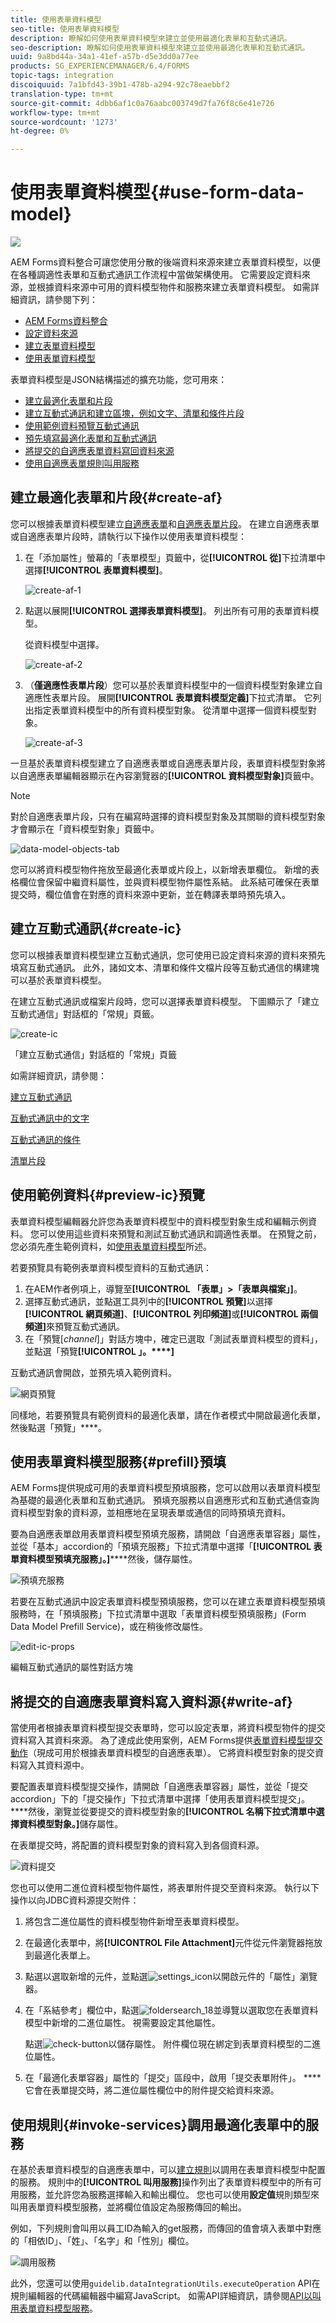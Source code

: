 ```yaml
---
title: 使用表單資料模型
seo-title: 使用表單資料模型
description: 瞭解如何使用表單資料模型來建立並使用最適化表單和互動式通訊。
seo-description: 瞭解如何使用表單資料模型來建立並使用最適化表單和互動式通訊。
uuid: 9a8bd44a-34a1-41ef-a57b-d5e3dd0a77ee
products: SG_EXPERIENCEMANAGER/6.4/FORMS
topic-tags: integration
discoiquuid: 7a1bfd43-39b1-478b-a294-92c78eaebbf2
translation-type: tm+mt
source-git-commit: 4dbb6af1c0a76aabc003749d7fa76f8c6e41e726
workflow-type: tm+mt
source-wordcount: '1273'
ht-degree: 0%

---
```



# 使用表單資料模型{#use-form-data-model}

![](do-not-localize/data-integeration.png)

AEM Forms資料整合可讓您使用分散的後端資料來源來建立表單資料模型，以便在各種調適性表單和互動式通訊工作流程中當做架構使用。 它需要設定資料來源，並根據資料來源中可用的資料模型物件和服務來建立表單資料模型。 如需詳細資訊，請參閱下列：

* [AEM Forms資料整合](/help/forms/using/data-integration.md)
* [設定資料來源](/help/forms/using/configure-data-sources.md)
* [建立表單資料模型](/help/forms/using/create-form-data-models.md)
* [使用表單資料模型](/help/forms/using/work-with-form-data-model.md)

表單資料模型是JSON結構描述的擴充功能，您可用來：

* [建立最適化表單和片段](#create-af)
* [建立互動式通訊和建立區塊，例如文字、清單和條件片段](#create-ic)
* [使用範例資料預覽互動式通訊](#preview-ic)
* [預先填寫最適化表單和互動式通訊](#prefill)
* [將提交的自適應表單資料寫回資料來源](#write-af)
* [使用自適應表單規則叫用服務](#invoke-services)

## 建立最適化表單和片段{#create-af}

您可以根據表單資料模型建立[自適應表單](/help/forms/using/creating-adaptive-form.md)和[自適應表單片段](/help/forms/using/adaptive-form-fragments.md)。 在建立自適應表單或自適應表單片段時，請執行以下操作以使用表單資料模型：

1. 在「添加屬性」螢幕的「表單模型」頁籤中，從&#x200B;**[!UICONTROL 從]**&#x200B;下拉清單中選擇&#x200B;**[!UICONTROL 表單資料模型]**。

   ![create-af-1](assets/create-af-1.png)

1. 點選以展開&#x200B;**[!UICONTROL 選擇表單資料模型]**。 列出所有可用的表單資料模型。

   從資料模型中選擇。

   ![create-af-2](assets/create-af-2.png)

1. （**僅適應性表單片段**）您可以基於表單資料模型中的一個資料模型對象建立自適應性表單片段。 展開&#x200B;**[!UICONTROL 表單資料模型定義]**&#x200B;下拉式清單。 它列出指定表單資料模型中的所有資料模型對象。 從清單中選擇一個資料模型對象。

   ![create-af-3](assets/create-af-3.png)

一旦基於表單資料模型建立了自適應表單或自適應表單片段，表單資料模型對象將以自適應表單編輯器顯示在內容瀏覽器的&#x200B;**[!UICONTROL 資料模型對象]**&#x200B;頁籤中。

>[!NOTE]
>
>對於自適應表單片段，只有在編寫時選擇的資料模型對象及其關聯的資料模型對象才會顯示在「資料模型對象」頁籤中。

![data-model-objects-tab](assets/data-model-objects-tab.png)

您可以將資料模型物件拖放至最適化表單或片段上，以新增表單欄位。 新增的表格欄位會保留中繼資料屬性，並與資料模型物件屬性系結。 此系結可確保在表單提交時，欄位值會在對應的資料來源中更新，並在轉譯表單時預先填入。

## 建立互動式通訊{#create-ic}

您可以根據表單資料模型建立互動式通訊，您可使用已設定資料來源的資料來預先填寫互動式通訊。 此外，諸如文本、清單和條件文檔片段等互動式通信的構建塊可以基於表單資料模型。

在建立互動式通訊或檔案片段時，您可以選擇表單資料模型。 下圖顯示了「建立互動式通信」對話框的「常規」頁籤。

![create-ic](assets/create-ic.png)

「建立互動式通信」對話框的「常規」頁籤

如需詳細資訊，請參閱：

[建立互動式通訊](/help/forms/using/create-interactive-communication.md)

[互動式通訊中的文字](/help/forms/using/texts-interactive-communications.md)

[互動式通訊的條件](/help/forms/using/conditions-interactive-communications.md)

[清單片段](/help/forms/using/lists.md)

## 使用範例資料{#preview-ic}預覽

表單資料模型編輯器允許您為表單資料模型中的資料模型對象生成和編輯示例資料。 您可以使用這些資料來預覽和測試互動式通訊和調適性表單。 在預覽之前，您必須先產生範例資料，如[使用表單資料模型](/help/forms/using/work-with-form-data-model.md#sample)所述。

若要預覽具有範例表單資料模型資料的互動式通訊：

1. 在AEM作者例項上，導覽至&#x200B;**[!UICONTROL 「表單」>「表單與檔案」]**。
1. 選擇互動式通訊，並點選工具列中的&#x200B;**[!UICONTROL 預覽]**&#x200B;以選擇&#x200B;**[!UICONTROL 網頁頻道]**、**[!UICONTROL 列印頻道]**&#x200B;或&#x200B;**[!UICONTROL 兩個頻道]**&#x200B;來預覽互動式通訊。
1. 在「預覽&#x200B;[*channel*]」對話方塊中，確定已選取「測試表單資料模型的資料」，並點選「預覽&#x200B;**[!UICONTROL 」。****]**

互動式通訊會開啟，並預先填入範例資料。

![網頁預覽](assets/web-preview.png)

同樣地，若要預覽具有範例資料的最適化表單，請在作者模式中開啟最適化表單，然後點選「預覽」****。

## 使用表單資料模型服務{#prefill}預填

AEM Forms提供現成可用的表單資料模型預填服務，您可以啟用以表單資料模型為基礎的最適化表單和互動式通訊。 預填充服務以自適應形式和互動式通信查詢資料模型對象的資料源，並相應地在呈現表單或通信的同時預填充資料。

要為自適應表單啟用表單資料模型預填充服務，請開啟「自適應表單容器」屬性，並從「基本」accordion的「預填充服務」下拉式清單中選擇「**[!UICONTROL 表單資料模型預填充服務」。]******&#x200B;然後，儲存屬性。

![預填充服務](assets/prefill-service.png)

若要在互動式通訊中設定表單資料模型預填服務，您可以在建立表單資料模型預填服務時，在「預填服務」下拉式清單中選取「表單資料模型預填服務」(Form Data Model Prefill Service)，或在稍後修改屬性。

![edit-ic-props](assets/edit-ic-props.png)

編輯互動式通訊的屬性對話方塊

## 將提交的自適應表單資料寫入資料源{#write-af}

當使用者根據表單資料模型提交表單時，您可以設定表單，將資料模型物件的提交資料寫入其資料來源。 為了達成此使用案例，AEM Forms提供[表單資料模型提交動作](/help/forms/using/configuring-submit-actions.md)（現成可用於根據表單資料模型的自適應表單）。 它將資料模型對象的提交資料寫入其資料源中。

要配置表單資料模型提交操作，請開啟「自適應表單容器」屬性，並從「提交accordion」下的「提交操作」下拉式清單中選擇「使用表單資料模型提交」。 ****&#x200B;然後，瀏覽並從要提交的資料模型對象的&#x200B;**[!UICONTROL 名稱下拉式清單中選擇資料模型對象。]**&#x200B;儲存屬性。

在表單提交時，將配置的資料模型對象的資料寫入到各個資料源。

![資料提交](assets/data-submission.png)

您也可以使用二進位資料模型物件屬性，將表單附件提交至資料來源。 執行以下操作以向JDBC資料源提交附件：

1. 將包含二進位屬性的資料模型物件新增至表單資料模型。
1. 在最適化表單中，將&#x200B;**[!UICONTROL File Attachment]**&#x200B;元件從元件瀏覽器拖放到最適化表單上。
1. 點選以選取新增的元件，並點選![settings_icon](assets/settings_icon.png)以開啟元件的「屬性」瀏覽器。
1. 在「系結參考」欄位中，點選![foldersearch_18](assets/foldersearch_18.png)並導覽以選取您在表單資料模型中新增的二進位屬性。 視需要設定其他屬性。

   點選![check-button](assets/check-button.png)以儲存屬性。 附件欄位現在綁定到表單資料模型的二進位屬性。

1. 在「最適化表單容器」屬性的「提交」區段中，啟用「提交表單附件」。 ****&#x200B;它會在表單提交時，將二進位屬性欄位中的附件提交給資料來源。

## 使用規則{#invoke-services}調用最適化表單中的服務

在基於表單資料模型的自適應表單中，可以[建立規則](/help/forms/using/rule-editor.md)以調用在表單資料模型中配置的服務。 規則中的&#x200B;**[!UICONTROL 叫用服務]**&#x200B;操作列出了表單資料模型中的所有可用服務，並允許您為服務選擇輸入和輸出欄位。 您也可以使用&#x200B;**設定值**&#x200B;規則類型來叫用表單資料模型服務，並將欄位值設定為服務傳回的輸出。

例如，下列規則會叫用以員工ID為輸入的get服務，而傳回的值會填入表單中對應的「相依ID」、「姓」、「名字」和「性別」欄位。

![調用服務](assets/invoke-service.png)

此外，您還可以使用`guidelib.dataIntegrationUtils.executeOperation` API在規則編輯器的代碼編輯器中編寫JavaScript。 如需API詳細資訊，請參閱[API以叫用表單資料模型服務](/help/forms/using/invoke-form-data-model-services.md)。
